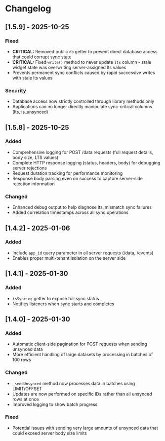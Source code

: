 # Changelog

## [1.5.9] - 2025-10-25

### Fixed
- **CRITICAL:** Removed public `db` getter to prevent direct database access that could corrupt sync state
- **CRITICAL:** Fixed `write()` method to never update `lts` column - stale widget state was overwriting server-assigned lts values
- Prevents permanent sync conflicts caused by rapid successive writes with stale lts values

### Security
- Database access now strictly controlled through library methods only
- Applications can no longer directly manipulate sync-critical columns (lts, is_unsynced)

## [1.5.8] - 2025-10-25

### Added
- Comprehensive logging for POST /data requests (full request details, body size, LTS values)
- Complete HTTP response logging (status, headers, body) for debugging server rejections
- Request duration tracking for performance monitoring
- Response body parsing even on success to capture server-side rejection information

### Changed
- Enhanced debug output to help diagnose lts_mismatch sync failures
- Added correlation timestamps across all sync operations

## [1.4.2] - 2025-01-06

### Added
- Include `app_id` query parameter in all server requests (/data, /events)
- Enables proper multi-tenant isolation on the server side

## [1.4.1] - 2025-01-30

### Added
- `isSyncing` getter to expose full sync status
- Notifies listeners when sync starts and completes

## [1.4.0] - 2025-01-30

### Added
- Automatic client-side pagination for POST requests when sending unsynced data
- More efficient handling of large datasets by processing in batches of 100 rows

### Changed
- `_sendUnsynced` method now processes data in batches using LIMIT/OFFSET
- Updates are now performed on specific IDs rather than all unsynced rows at once
- Improved logging to show batch progress

### Fixed
- Potential issues with sending very large amounts of unsynced data that could exceed server body size limits